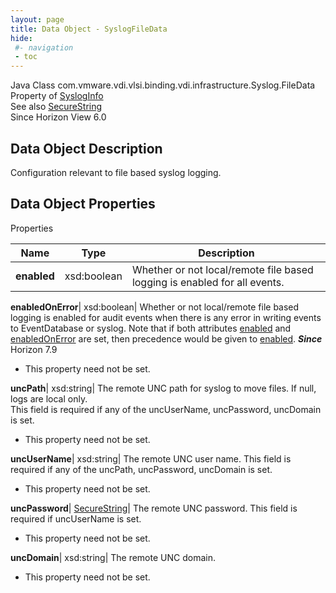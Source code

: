 ```yaml
---
layout: page
title: Data Object - SyslogFileData
hide:
 #- navigation
 - toc
---
```






Java Class
    com.vmware.vdi.vlsi.binding.vdi.infrastructure.Syslog.FileData  
Property of
     [SyslogInfo](vdi.infrastructure.Syslog.SyslogInfo.md#field_detail)  
See also
     [SecureString](vdi.util.SecureString.md)  
Since 
    Horizon View 6.0

## Data Object Description 

Configuration relevant to file based syslog logging. 

## Data Object Properties

Properties

Name |  Type |  Description   
---|---|---  
**enabled**|  xsd:boolean|  Whether or not local/remote file based logging is enabled for all events.   
  
**enabledOnError**|  xsd:boolean|  Whether or not local/remote file based logging is enabled for audit events when there is any error in writing events to EventDatabase or syslog. Note that if both attributes [enabled](vdi.infrastructure.Syslog.FileData.md#enabled) and [enabledOnError](vdi.infrastructure.Syslog.FileData.md#enabledOnError) are set, then precedence would be given to [enabled](vdi.infrastructure.Syslog.FileData.md#enabled).  **_Since_** Horizon 7.9  


 * This property need not be set.

  
**uncPath**|  xsd:string|  The remote UNC path for syslog to move files. If null, logs are local only.  
This field is required if any of the uncUserName, uncPassword, uncDomain is set.   


 * This property need not be set.

  
**uncUserName**|  xsd:string|  The remote UNC user name. This field is required if any of the uncPath, uncPassword, uncDomain is set.   


 * This property need not be set.

  
**uncPassword**| [SecureString](vdi.util.SecureString.md)|  The remote UNC password. This field is required if uncUserName is set.   


 * This property need not be set.

  
**uncDomain**|  xsd:string|  The remote UNC domain.   


 * This property need not be set.

  
  

  

